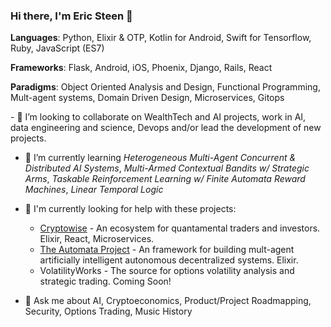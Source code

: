 <!-- ![](./particle-background.gif) -->
### Hi there, I'm Eric Steen 👋
<p><strong>Languages</strong>: Python, Elixir & OTP, Kotlin for Android, Swift for Tensorflow, Ruby, JavaScript (ES7)</p>
<p><strong>Frameworks</strong>: Flask, Android, iOS, Phoenix, Django, Rails, React</p>
<p><strong>Paradigms</strong>: Object Oriented Analysis and Design, Functional Programming, Mult-agent systems, Domain Driven Design, Microservices, Gitops</p>
- 👯 I’m looking to collaborate on WealthTech and AI projects, work in AI, data engineering and science, Devops and/or lead the development of new projects.

- 🌱 I’m currently learning *Heterogeneous Multi-Agent Concurrent & Distributed AI Systems*, *Multi-Armed Contextual Bandits w/ Strategic Arms*, *Taskable Reinforcement Learning w/ Finite Automata Reward Machines*, *Linear Temporal Logic*

- 🤔 I'm currently looking for help with these projects:
  - [Cryptowise](https://www.github.com/upstarter/cryptowise) - An ecosystem for quantamental traders and investors. Elixir, React, Microservices.
  - [The Automata Project](https://www.github.com/upstarter/automata) - An framework for building mult-agent artificially intelligent autonomous decentralized systems. Elixir.
  - VolatilityWorks - The source for options volatility analysis and strategic trading. Coming Soon!

<!--- 🔭 I’m currently working on a flask extension for [Adaptive Products](https://www.ericsteen.dev) -->

- 💬 Ask me about AI, Cryptoeconomics, Product/Project Roadmapping, Security, Options Trading, Music History

<!--
**upstarter/upstarter** is a ✨ _special_ ✨ repository because its `README.md` (this file) appears on your GitHub profile.

Here are some ideas to get you started:

- 🔭 I’m currently working on ...
- 🌱 I’m currently learning ...
- 👯 I’m looking to collaborate on ...
- 🤔 I’m looking for help with ...
- 💬 Ask me about ...
- 📫 How to reach me: ...
- 😄 Pronouns: ...
- ⚡ Fun fact: ...
-->
